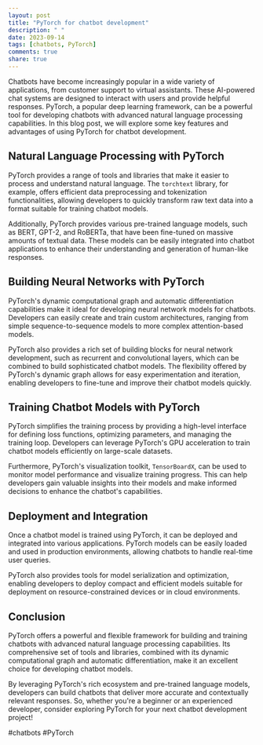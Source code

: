 ```yaml
---
layout: post
title: "PyTorch for chatbot development"
description: " "
date: 2023-09-14
tags: [chatbots, PyTorch]
comments: true
share: true
---
```


Chatbots have become increasingly popular in a wide variety of applications, from customer support to virtual assistants. These AI-powered chat systems are designed to interact with users and provide helpful responses. PyTorch, a popular deep learning framework, can be a powerful tool for developing chatbots with advanced natural language processing capabilities. In this blog post, we will explore some key features and advantages of using PyTorch for chatbot development.

## Natural Language Processing with PyTorch

PyTorch provides a range of tools and libraries that make it easier to process and understand natural language. The `torchtext` library, for example, offers efficient data preprocessing and tokenization functionalities, allowing developers to quickly transform raw text data into a format suitable for training chatbot models.

Additionally, PyTorch provides various pre-trained language models, such as BERT, GPT-2, and RoBERTa, that have been fine-tuned on massive amounts of textual data. These models can be easily integrated into chatbot applications to enhance their understanding and generation of human-like responses.

## Building Neural Networks with PyTorch

PyTorch's dynamic computational graph and automatic differentiation capabilities make it ideal for developing neural network models for chatbots. Developers can easily create and train custom architectures, ranging from simple sequence-to-sequence models to more complex attention-based models.

PyTorch also provides a rich set of building blocks for neural network development, such as recurrent and convolutional layers, which can be combined to build sophisticated chatbot models. The flexibility offered by PyTorch's dynamic graph allows for easy experimentation and iteration, enabling developers to fine-tune and improve their chatbot models quickly.

## Training Chatbot Models with PyTorch

PyTorch simplifies the training process by providing a high-level interface for defining loss functions, optimizing parameters, and managing the training loop. Developers can leverage PyTorch's GPU acceleration to train chatbot models efficiently on large-scale datasets.

Furthermore, PyTorch's visualization toolkit, `TensorBoardX`, can be used to monitor model performance and visualize training progress. This can help developers gain valuable insights into their models and make informed decisions to enhance the chatbot's capabilities.

## Deployment and Integration

Once a chatbot model is trained using PyTorch, it can be deployed and integrated into various applications. PyTorch models can be easily loaded and used in production environments, allowing chatbots to handle real-time user queries.

PyTorch also provides tools for model serialization and optimization, enabling developers to deploy compact and efficient models suitable for deployment on resource-constrained devices or in cloud environments.

## Conclusion

PyTorch offers a powerful and flexible framework for building and training chatbots with advanced natural language processing capabilities. Its comprehensive set of tools and libraries, combined with its dynamic computational graph and automatic differentiation, make it an excellent choice for developing chatbot models.

By leveraging PyTorch's rich ecosystem and pre-trained language models, developers can build chatbots that deliver more accurate and contextually relevant responses. So, whether you're a beginner or an experienced developer, consider exploring PyTorch for your next chatbot development project!

#chatbots #PyTorch